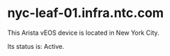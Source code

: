 # nyc-leaf-01.infra.ntc.com

This Arista vEOS device is located in New York City.

Its status is: Active.
